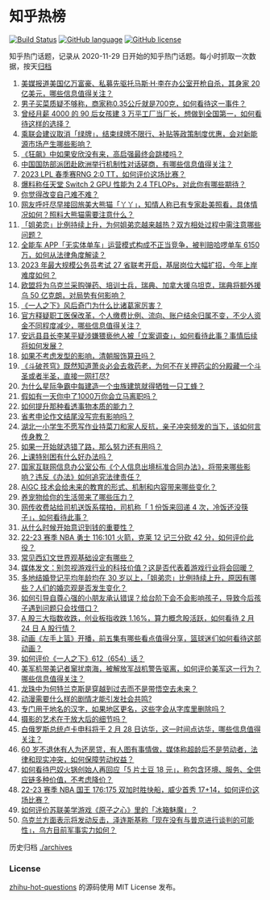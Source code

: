 # 知乎热榜
[![Build Status](https://github.com/ToWeLong/zhihu-hot-questions/workflows/CI/badge.svg)](https://github.com/ToWeLong/zhihu-hot-questions/actions)
[![GitHub language](https://img.shields.io/badge/language-golang-orange.svg)](https://golang.org/)
[![GitHub license](https://img.shields.io/github/license/ToWeLong/zhihu-hot-questions)](https://github.com/ToWeLong/zhihu-hot-questions/blob/main/LICENSE)

知乎热门话题，记录从 2020-11-29 日开始的知乎热门话题。每小时抓取一次数据，按天[归档](./archives)

<!-- BEGIN -->

1. [美媒报道美国亿万富豪、私募先驱托马斯·H·李在办公室开枪自杀，其身家 20 亿美元，哪些信息值得关注？](https://www.zhihu.com/question/585981455)
1. [男子买菜质疑不够称，商家称0.35公斤就是700克，如何看待这一事件？](https://www.zhihu.com/question/585685816)
1. [曾经月薪 4000 的 90 后女孩建 3 万平工厂当厂长，想做到全国第一，如何看待这样的选择？](https://www.zhihu.com/question/585774663)
1. [乘联会建议取消「绿牌」，结束绿牌不限行、补贴等政策制度优惠，会对新能源市场产生哪些影响？](https://www.zhihu.com/question/585749680)
1. [《狂飙》中如果安欣没有来，高启强最终会跳楼吗？](https://www.zhihu.com/question/581834075)
1. [中国国防部派团赴欧洲举行机制性对话磋商，有哪些信息值得关注？](https://www.zhihu.com/question/586150564)
1. [2023 LPL 春季赛RNG 2:0 TT，如何评价这场比赛？](https://www.zhihu.com/question/586177271)
1. [爆料称任天堂 Switch 2 GPU 性能为 2.4 TFLOPs，对此你有哪些期待？](https://www.zhihu.com/question/585786925)
1. [你觉得改变自己难不难？](https://www.zhihu.com/question/583069688)
1. [网友呼吁尽早接回旅美大熊猫「丫丫」，知情人称已有专家赴美照看，具体情况如何？照料大熊猫需要注意什么？](https://www.zhihu.com/question/585513928)
1. [「姐弟恋」比例持续上升，为何姐弟恋越来越热？双方相处过程中需注意哪些问题？](https://www.zhihu.com/question/586153635)
1. [全能车 APP「无实体单车」运营模式构成不正当竞争，被判赔哈啰单车 6150 万，如何从法律角度解读？](https://www.zhihu.com/question/585767763)
1. [2023 年最大规模公务员考试 27 省联考开启，基层岗位大幅扩招，今年上岸难度如何？](https://www.zhihu.com/question/585974537)
1. [欧盟将为乌克兰采购弹药、培训士兵，瑞典、加拿大援乌坦克，瑞典将额外援乌 50 亿克朗，对局势有何影响？](https://www.zhihu.com/question/586151111)
1. [《一人之下》风后奇门为什么比诸葛家厉害？](https://www.zhihu.com/question/585703352)
1. [官方释疑职工医保改革，个人缴费比例、流向、账户结余归属不变，不少人资金不同程度减少，哪些信息值得关注？](https://www.zhihu.com/question/586174933)
1. [安远县县长李某平疑涉嫌猥亵他人被「立案调查」，如何看待此事？事情后续将如何发展？](https://www.zhihu.com/question/586030474)
1. [如果不考虑发型的影响，清朝服饰算丑吗？](https://www.zhihu.com/question/579757506)
1. [《斗破苍穹》既然知道萧炎必会去救药老，为何不在关押药尘的分殿藏一个斗圣或者半圣，直接一网打尽?](https://www.zhihu.com/question/572857546)
1. [为什么星际争霸中每建造一个虫族建筑就得牺牲一只工蜂？](https://www.zhihu.com/question/585920661)
1. [假如有一天你中了1000万你会立马离职吗？](https://www.zhihu.com/question/583545112)
1. [如何提升那种看透事物本质的能力？](https://www.zhihu.com/question/585346090)
1. [省考申论作文结尾没写完有影响吗？](https://www.zhihu.com/question/317156517)
1. [湖北一小学生不愿写作业持菜刀和家人反抗，亲子冲突频发的当下，该如何言传身教？](https://www.zhihu.com/question/585349962)
1. [如果一开始就选错了路，那么努力还有用吗？](https://www.zhihu.com/question/584629940)
1. [上课特别困有什么好办法吗？](https://www.zhihu.com/question/584842551)
1. [国家互联网信息办公室公布《个人信息出境标准合同办法》，将带来哪些影响？违反《办法》如何追究法律责任？](https://www.zhihu.com/question/585982464)
1. [AIGC 技术会给未来的教育的形式、机制和内容带来哪些变化？](https://www.zhihu.com/question/586058887)
1. [养宠物给你的生活带来了哪些压力？](https://www.zhihu.com/question/579349787)
1. [网传收费站给司机送饭系摆拍，司机称「 1 份饭来回递 4 次，冷饭还没筷子」，如何看待此事？](https://www.zhihu.com/question/585757589)
1. [从什么时候开始意识到钱的重要性？](https://www.zhihu.com/question/586082458)
1. [22-23 赛季 NBA 勇士 116:101 火箭，克莱 12 记三分砍 42 分，如何评价此役？](https://www.zhihu.com/question/586156534)
1. [常见西幻文世界观基础设定有哪些？](https://www.zhihu.com/question/39715057)
1. [媒体发文：别忽视游戏行业的科技价值？这是否代表着游戏行业将会回暖？](https://www.zhihu.com/question/584997391)
1. [多地结婚登记平均年龄均在 30 岁以上，「姐弟恋」比例持续上升，原因有哪些？人们的婚恋观是否发生变化？](https://www.zhihu.com/question/586153339)
1. [如何引导自尊心强的小朋友承认错误？给台阶下会不会影响孩子，导致今后孩子遇到问题只会找借口？](https://www.zhihu.com/question/585313965)
1. [A 股三大指数收跌，创业板指收跌 1.16%，算力概念股活跃，如何看待 2 月 24 日 A 股行情？](https://www.zhihu.com/question/585954965)
1. [动画《左手上篮》开播，前五集有哪些看点值得分享，篮球迷们如何看待这部动画？](https://www.zhihu.com/question/581850411)
1. [如何评价《一人之下》612（654）话？](https://www.zhihu.com/question/585898828)
1. [美军机带美记者窜扰南海，被解放军战机警告驱离，如何评价美军这一行为？哪些信息值得关注？](https://www.zhihu.com/question/586189050)
1. [龙珠中为何特兰克斯是穿越到过去而不是带悟空去未来？](https://www.zhihu.com/question/585752908)
1. [动漫需要什么样的剧情才能引发社会共鸣?](https://www.zhihu.com/question/585762203)
1. [专门用于地名的汉字，如果地区更名，这些字会从字库里删除吗？](https://www.zhihu.com/question/585881178)
1. [摄影的艺术在于放大后的细节吗？](https://www.zhihu.com/question/576776211)
1. [白俄罗斯总统卢卡申科将于 2 月 28 日访华，这一时间点访华，哪些信息值得关注？](https://www.zhihu.com/question/586181546)
1. [60 岁不退休有人为还房贷，有人图有事情做，媒体称超龄后不是劳动者，法律和现实冲突，如何保障劳动权益？](https://www.zhihu.com/question/586153159)
1. [如何看待巴奴火锅创始人再回应「5 片土豆 18 元」，称包含环境、服务、全供应链多种价值，不考虑降价？](https://www.zhihu.com/question/586192835)
1. [22-23 赛季 NBA 国王 176:175 双加时胜快船，威少首秀 17+14，如何评价这场比赛？](https://www.zhihu.com/question/586161740)
1. [如何评价苏联美学游戏《原子之心》里的「冰箱魅魔」？](https://www.zhihu.com/question/585397968)
1. [乌克兰方面表示将发动反击，泽连斯基称「现在没有与普京进行谈判的可能性」，乌方目前军事实力如何？](https://www.zhihu.com/question/586149774)

<!-- END -->

历史归档 [./archives](./archives)


### License
[zhihu-hot-questions](https://github.com/towelong/zhihu-hot-questions) 的源码使用 MIT License 发布。